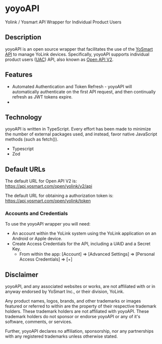 # yoyoAPI

Yolink / Yosmart API Wrapper for Individual Product Users

## Description

yoyoAPI is an open source wrapper that facilitates the use of the [YoSmart API](http://doc.yosmart.com) to manage YoLink devices. Specifically, yoyoAPI supports individual product users ([UAC](http://doc.yosmart.com/docs/overall/intro)) API, also known as [Open API V2](http://doc.yosmart.com/docs/protocol/openAPIV2).

## Features

* Automated Authentication and Token Refresh - yoyoAPI will automatically authenticate on the first API request, and then continually refresh as JWT tokens expire.
* 


## Technology

yoyoAPI is written in TypeScript. Every effort has been made to minimize the number of external packages used, and instead, favor native JavaScript methods (such as fetch()).

* Typescript
* Zod 


## Default URLs

The default URL for Open API V2 is: <https://api.yosmart.com/open/yolink/v2/api>

The default URL for obtaining a authorization token is: <https://api.yosmart.com/open/yolink/token>

### Accounts and Credentials

To use the yoyoAPI wrapper you will need:

- An account within the YoLink system using the YoLink application on an Android or Apple device.
- Create Access Credentials for the API, including a UAID and a Secret Key.
  - From within the app: [Account] => [Advanced Settings] => [Personal Access Credentials] => [+]

## Disclaimer

yoyoAPI, and any associated websites or works, are not affiliated with or in anyway endorsed by YoSmart Inc., or their division, YoLink.

Any product names, logos, brands, and other trademarks or images featured or referred to within are the property of their respective trademark holders. These trademark holders are not affiliated with yoyoAPI. These trademark holders do not sponsor or endorse yoyoAPI or any of it's software, comments, or services.

Further, yoyoAPI declares no affiliation, sponsorship, nor any partnerships with any registered trademarks unless otherwise stated.
